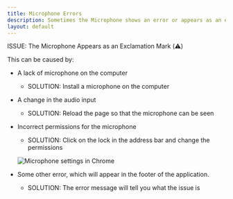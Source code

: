 ```yaml
---
title: Microphone Errors
description: Sometimes the Microphone shows an error or appears as an exclamation mark. Learn more about how to fix that. 
layout: default
---
```

ISSUE: The Microphone Appears as an Exclamation Mark (⚠️)

This can be caused by:

- A lack of microphone on the computer
  * SOLUTION: Install a microphone on the computer

- A change in the audio input
  * SOLUTION: Reload the page so that the microphone can be seen

- Incorrect permissions for the microphone
  * SOLUTION: Click on the lock in the address bar and change the permissions

  ![Microphone settings in Chrome](/assets/omnibar.jpg)
  
- Some other error, which will appear in the footer of the application.
  * SOLUTION: The error message will tell you what the issue is
